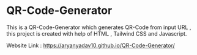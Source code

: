# QR-Code-Generator

This is a QR-Code-Generator which generates QR-Code from input URL , this project is created with help of HTML , Tailwind CSS and Javascript.

Website Link :  https://aryanyadav10.github.io/QR-Code-Generator/
